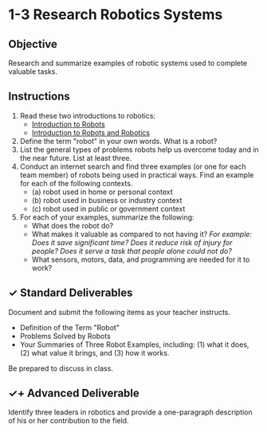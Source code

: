 # 1-3 Research Robotics Systems

## Objective

Research and summarize examples of robotic systems used to complete valuable tasks.

## Instructions

1. Read these two introductions to robotics:
   * [Introduction to Robots](http://www.galileo.org/robotics/intro.html)
   * [Introduction to Robots and Robotics](http://www.robotplatform.com/knowledge/Introduction/Introduction_to_Robots.html)
2. Define the term "robot" in your own words. What is a robot?
3. List the general types of problems robots help us overcome today and in the near future. List at least three.
4. Conduct an internet search and find three examples \(or one for each team member\) of robots being used in practical ways. Find an example for each of the following contexts.
   * \(a\) robot used in home or personal context
   * \(b\) robot used in business or industry context
   * \(c\) robot used in public or government context
5. For each of your examples, summarize the following:
   * What does the robot do?
   * What makes it valuable as compared to not having it? _For example: Does it save significant time? Does it reduce risk of injury for people? Does it serve a task that people alone could not do?_
   * What sensors, motors, data, and programming are needed for it to work?

## ✓ Standard Deliverables

Document and submit the following items as your teacher instructs.

* Definition of the Term "Robot"
* Problems Solved by Robots
* Your Summaries of Three Robot Examples, including: \(1\) what it does, \(2\) what value it brings, and \(3\) how it works.

Be prepared to discuss in class.

## ✓+ Advanced Deliverable

Identify three leaders in robotics and provide a one-paragraph description of his or her contribution to the field.

